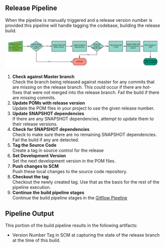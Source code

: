 ## Release Pipeline
When the pipeline is manually triggered and a release version number is provided this pipeline will handle tagging the codebase, building the release build.

![Proceess Image](img/release-process.png "Release Process")

1. **Check against Master branch**</br>
Check the branch being released against master for any commits that are missing on the release branch. This could occur if there are hot-fixes that were not merged into the release branch. Fail the build if there are missing commits.
1. **Update POMs with release version**</br>
Update the POM files in your project to use the given release number.
1. **Update SNAPSHOT dependencies**</br>
If there are any SNAPSHOT dependencies, attempt to update them to their release versions.
1. **Check for SNAPSHOT dependencies**</br>
Check to make sure there are no remaining SNAPSHOT dependencies. Fail the build if any are detected.
1. **Tag the Source Code**</br>
Create a tag in source control for the release
1. **Set Development Version**</br>
Set the next development version in the POM files.
1. **Push changes to SCM**</br>
Push these local changes to the source code repository.
1. **Checkout the tag**</br>
Checkout the newly created tag. Use that as the basis for the rest of the pipeline execution.
1. **Continue the build pipeline stages**</br>
Continue the build pipeline stages in the [Gitflow Pipeline](README.md)

## Pipeline Output
This portion of the build pipeline results in the following artifacts:
* Version Number Tag in SCM at capturing the state of the release branch at the time of this build.